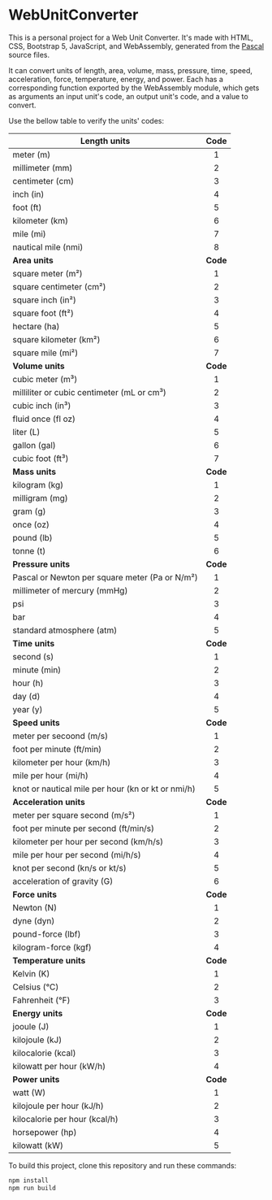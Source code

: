 # WebUnitConverter

This is a personal project for a Web Unit Converter. It's made with HTML, CSS, Bootstrap 5, JavaScript, and WebAssembly, generated from the [Pascal](https://github.com/amartinsmg/CliUnitConverter) source files.

It can convert units of length, area, volume, mass, pressure, time, speed, acceleration, force, temperature, energy, and power. Each has a corresponding function exported by the WebAssembly module, which gets as arguments an input unit's code, an output unit's code, and a value to convert.

Use the bellow table to verify the units' codes:

| Length units                                       |   Code   |
| -------------------------------------------------- | :------: |
| meter (m)                                          |    1     |
| millimeter (mm)                                    |    2     |
| centimeter (cm)                                    |    3     |
| inch (in)                                          |    4     |
| foot (ft)                                          |    5     |
| kilometer (km)                                     |    6     |
| mile (mi)                                          |    7     |
| nautical mile (nmi)                                |    8     |
| **Area units**                                     | **Code** |
| square meter (m²)                                  |    1     |
| square centimeter (cm²)                            |    2     |
| square inch (in²)                                  |    3     |
| square foot (ft²)                                  |    4     |
| hectare (ha)                                       |    5     |
| square kilometer (km²)                             |    6     |
| square mile (mi²)                                  |    7     |
| **Volume units**                                   | **Code** |
| cubic meter (m³)                                   |    1     |
| milliliter or cubic centimeter (mL or cm³)         |    2     |
| cubic inch (in³)                                   |    3     |
| fluid once (fl oz)                                 |    4     |
| liter (L)                                          |    5     |
| gallon (gal)                                       |    6     |
| cubic foot (ft³)                                   |    7     |
| **Mass units**                                     | **Code** |
| kilogram (kg)                                      |    1     |
| milligram (mg)                                     |    2     |
| gram (g)                                           |    3     |
| once (oz)                                          |    4     |
| pound (lb)                                         |    5     |
| tonne (t)                                          |    6     |
| **Pressure units**                                 | **Code** |
| Pascal or Newton per square meter (Pa or N/m²)     |    1     |
| millimeter of mercury (mmHg)                       |    2     |
| psi                                                |    3     |
| bar                                                |    4     |
| standard atmosphere (atm)                          |    5     |
| **Time units**                                     | **Code** |
| second (s)                                         |    1     |
| minute (min)                                       |    2     |
| hour (h)                                           |    3     |
| day (d)                                            |    4     |
| year (y)                                           |    5     |
| **Speed units**                                    | **Code** |
| meter per secoond (m/s)                            |    1     |
| foot per minute (ft/min)                           |    2     |
| kilometer per hour (km/h)                          |    3     |
| mile per hour (mi/h)                               |    4     |
| knot or nautical mile per hour (kn or kt or nmi/h) |    5     |
| **Acceleration units**                             | **Code** |
| meter per square second (m/s²)                     |    1     |
| foot per minute per second (ft/min/s)              |    2     |
| kilometer per hour per second (km/h/s)             |    3     |
| mile per hour per second (mi/h/s)                  |    4     |
| knot per second (kn/s or kt/s)                     |    5     |
| acceleration of gravity (G)                        |    6     |
| **Force units**                                    | **Code** |
| Newton (N)                                         |    1     |
| dyne (dyn)                                         |    2     |
| pound-force (lbf)                                  |    3     |
| kilogram-force (kgf)                               |    4     |
| **Temperature units**                              | **Code** |
| Kelvin (K)                                         |    1     |
| Celsius (°C)                                       |    2     |
| Fahrenheit (°F)                                    |    3     |
| **Energy units**                                   | **Code** |
| jooule (J)                                         |    1     |
| kilojoule (kJ)                                     |    2     |
| kilocalorie (kcal)                                 |    3     |
| kilowatt per hour (kW/h)                           |    4     |
| **Power units**                                    | **Code** |
| watt (W)                                           |    1     |
| kilojoule per hour (kJ/h)                          |    2     |
| kilocalorie per hour (kcal/h)                      |    3     |
| horsepower (hp)                                    |    4     |
| kilowatt (kW)                                      |    5     |

To build this project, clone this repository and run these commands:

```sh
npm install
npm run build
```
